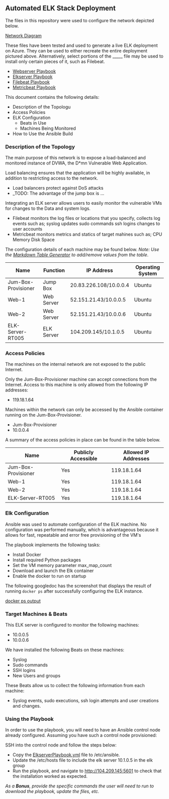 ## Automated ELK Stack Deployment

The files in this repository were used to configure the network depicted below.

[Network Diagram](Images/Project1.png)

These files have been tested and used to generate a live ELK deployment on Azure. They can be used to either recreate the entire deployment pictured above. Alternatively, select portions of the _____ file may be used to install only certain pieces of it, such as Filebeat.

  - [Webserver Playbook](Ansible/WebserverPlaybook.yml)
  - [Elkserver Playbook](Ansible/ElkserverPlaybook.yml)
  - [Filebeat Playbook](filebeat-playbook.yml)
  - [Metricbeat Playbook](metricbeat-playbook.yml)


This document contains the following details:
- Description of the Topologu
- Access Policies
- ELK Configuration
  - Beats in Use
  - Machines Being Monitored
- How to Use the Ansible Build


### Description of the Topology

The main purpose of this network is to expose a load-balanced and monitored instance of DVWA, the D*mn Vulnerable Web Application.

Load balancing ensures that the application will be highly available, in addition to restricting access to the network.
- Load balancers protect against DoS attacks
- _TODO: The advantage of the jump box is ...

Integrating an ELK server allows users to easily monitor the vulnerable VMs for changes to the Data and system logs.
- Filebeat monitors the log files or locations that you specify, collects log events such as;
 	syslog updates
	sudo commands
	ssh logins
	changes to user accounts
- Metricbeat monitors metrics and statics of target mahines such as;
	CPU
	Memory
	Disk Space

The configuration details of each machine may be found below.
_Note: Use the [Markdown Table Generator](http://www.tablesgenerator.com/markdown_tables) to add/remove values from the table_.

| Name                | Function   | IP Address             | Operating System |
|---------------------|------------|------------------------|------------------|
| Jum-Box-Provisioner | Jump Box   | 20.83.226.108/10.0.0.4 | Ubuntu           |
| Web-1               | Web Server | 52.151.21.43/10.0.0.5  | Ubuntu           |
| Web-2               | Web Server | 52.151.21.43/10.0.0.6  | Ubuntu           |
| ELK-Server-RT005    | ELK Server | 104.209.145/10.1.0.5   | Ubuntu           |

### Access Policies

The machines on the internal network are not exposed to the public Internet. 

Only the Jum-Box-Provisioner machine can accept connections from the Internet. Access to this machine is only allowed from the following IP addresses:
- 119.18.1.64

Machines within the network can only be accessed by the Ansible container running on the Jum-Box-Provisioner.
- Jum-Box-Provisioner
- 10.0.0.4

A summary of the access policies in place can be found in the table below.

| Name                | Publicly Accessible | Allowed IP Addresses |
|---------------------|---------------------|----------------------|
| Jum-Box-Provisioner | Yes                 | 119.18.1.64          |
| Web-1               | Yes                 | 119.18.1.64          |
| Web-2               | Yes                 | 119.18.1.64          |
| ELK-Server-RT005    | Yes                 | 119.18.1.64          |

### Elk Configuration

Ansible was used to automate configuration of the ELK machine. No configuration was performed manually, which is advantageous because it allows for fast, repeatable and error free provisioning of the VM's

The playbook implements the following tasks:
- Install Docker
- Install required Python packages
- Set the VM memory parameter max_map_count
- Download and launch the Elk container
- Enable the docker to run on startup

The following googledoc has the screenshot that displays the result of running `docker ps` after successfully configuring the ELK instance.

[docker ps output](Images/docker_ps.PNG)

### Target Machines & Beats
This ELK server is configured to monitor the following machines:
- 10.0.0.5
- 10.0.0.6 

We have installed the following Beats on these machines:
- Syslog
- Sudo commands
- SSH logins
- New Users and groups

These Beats allow us to collect the following information from each machine:
- Syslog events, sudo executions, ssh login attempts and user creations and changes.

### Using the Playbook
In order to use the playbook, you will need to have an Ansible control node already configured. Assuming you have such a control node provisioned: 

SSH into the control node and follow the steps below:
- Copy the [ElkserverPlaybook.yml](Ansible/ElkserverPlaybook.yml) file to /etc/ansible.
- Update the /etc/hosts file to include the elk server 10.1.0.5 in the elk group
- Run the playbook, and navigate to http://104.209.145:5601 to check that the installation worked as expected.

_As a **Bonus**, provide the specific commands the user will need to run to download the playbook, update the files, etc._